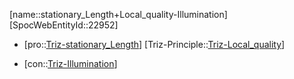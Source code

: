 ﻿---
type: TrizContradiction
aliases:
- stationary_Length+Local_quality-Illumination
license: CC BY-SA 4.0
copyright: https://github.com/SpocWeb
IsDeleted: false
IsReadOnly: false
Confidential: public
tags: 
- Triz/Contradiction
---
[name::stationary_Length+Local_quality-Illumination]
[SpocWebEntityId::22952]
+ [pro::[Triz-stationary_Length](tech/Triz/Parameter/Triz-stationary_Length.md)]
[Triz-Principle::[Triz-Local_quality](tech/Triz/Principle/Triz-Local_quality.md)]
- [con::[Triz-Illumination](tech/Triz/Parameter/Triz-Illumination.md)]


